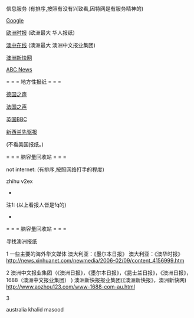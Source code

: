 
信息服务
(有排序,按照有没有兴致看,因特网是有服务精神的)

[Google](https://www.google.com/ncr)

[欧洲时报](http://www.oushinet.com/)
(欧洲最大 华人报纸)

[澳中在线](http://www.1688.com.au/)
(澳洲最大 澳洲中文报业集团)

[澳洲新快网](http://www.xkb.com.au)

[ABC News](http://www.abc.net.au/news/)

= = = 地方性报纸 = = =

[德国之声](http://www.dw.com/zh)

[法国之声](http://cn.rfi.fr/)

[英国BBC](http://www.bbc.com/zhongwen/simp)

[新西兰先驱报](http://www.chinesenzherald.co.nz/)

(不看美国报纸。)

= = = 脑容量回收站 = = =

not internet:
(有排序,按照网络打手的程度)

zhihu
v2ex



-

注1:
(以上看报人皆是fq的)


-


= = = 脑容量回收站 = = =

寻找澳洲报纸

1
一些主要的海外华文媒体
澳大利亚：《墨尔本日报》 
澳大利亚：《澳华时报》
http://news.xinhuanet.com/newmedia/2006-02/09/content_4156999.htm

2
澳洲中文报业集团（《澳洲日报》，《墨尔本日报》，《昆士兰日报》，《澳洲日报》，1688（澳洲中文报业集团） )
澳洲新快报报业集团(《澳洲新快报》，澳洲新快网)
http://www.aozhou123.com/www-1688-com-au.html

3

australia khalid masood


